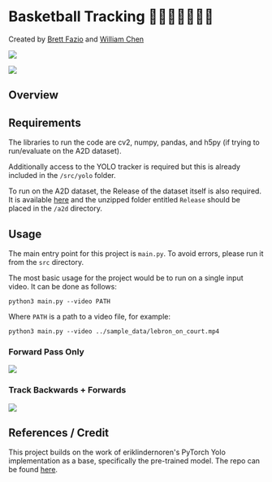 # Basketball Tracking 🏀⛹🏻‍♀️⛹🏿‍♂️

Created by [Brett Fazio](http://linkedin.com/in/brett-fazio/) and [William Chen](https://www.linkedin.com/in/william-chen-6474a216b/)

![](assets/bron.gif)

![](assets/davis.gif)

## Overview

## Requirements 

The libraries to run the code are cv2, numpy, pandas, and h5py (if trying to run/evaluate on the A2D dataset). 

Additionally access to the YOLO tracker is required but this is already included in the `/src/yolo` folder.

To run on the A2D dataset, the Release of the dataset itself is also required. It is available [here](https://web.eecs.umich.edu/~jjcorso/r/a2d/) and the unzipped folder entitled `Release` should be placed in the `/a2d` directory.

## Usage

The main entry point for this project is `main.py`. To avoid errors, please run it from the `src` directory. 

The most basic usage for the project would be to run on a single input video. It can be done as follows:

```
python3 main.py --video PATH
```

Where `PATH` is a path to a video file, for example:

```
python3 main.py --video ../sample_data/lebron_on_court.mp4
```

### Forward Pass Only
![](assets/forwards.gif) 

### Track Backwards + Forwards
![](assets/full.gif)

## References / Credit

This project builds on the work of eriklindernoren's PyTorch Yolo implementation as a base, specifically the pre-trained model. The repo can be found [here](https://github.com/eriklindernoren/PyTorch-YOLOv3).
